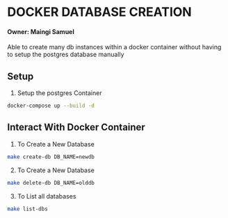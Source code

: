 # DOCKER DATABASE CREATION
#### Owner: Maingi Samuel

Able to create many db instances within a docker container without having to setup the postgres database manually

## Setup
1. Setup the postgres Container
```bash
docker-compose up --build -d
```

## Interact With Docker Container
1. To Create a New Database

``` bash 
make create-db DB_NAME=newdb
```

2. To Create a New Database

``` bash 
make delete-db DB_NAME=olddb
```

3. To List all databases

``` bash 
make list-dbs
```